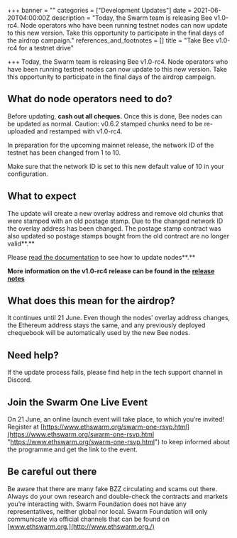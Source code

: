 +++
banner = ""
categories = ["Development Updates"]
date = 2021-06-20T04:00:00Z
description = "Today, the Swarm team is releasing Bee v1.0-rc4. Node operators who have been running testnet nodes can now update to this new version. Take this opportunity to participate in the final days of the airdrop campaign."
references_and_footnotes = []
title = "Take Bee v1.0-rc4 for a testnet drive"

+++
Today, the Swarm team is releasing Bee v1.0-rc4. Node operators who have been running testnet nodes can now update to this new version. Take this opportunity to participate in the final days of the airdrop campaign.

## What do node operators need to do?

Before updating, **cash out all cheques.** Once this is done, Bee nodes can be updated as normal. Caution: v0.6.2 stamped chunks need to be re-uploaded and restamped with v1.0-rc4.

In preparation for the upcoming mainnet release, the network ID of the testnet has been changed from 1 to 10.

Make sure that the network ID is set to this new default value of 10 in your configuration.

## What to expect

The update will create a new overlay address and remove old chunks that were stamped with an old postage stamp. Due to the changed network ID the overlay address has been changed. The postage stamp contract was also updated so postage stamps bought from the old contract are no longer valid**.**

Please [read the documentation](https://docs.ethswarm.org/docs/working-with-bee/upgrading-bee) to see how to update nodes**.**

**More information on the v1.0-rc4 release can be found in the** [**release notes**](https://github.com/ethersphere/bee/releases/tag/v1.0.0-rc4)

## What does this mean for the airdrop?

It continues until 21 June. Even though the nodes’ overlay address changes, the Ethereum address stays the same, and any previously deployed chequebook will be automatically used by the new Bee nodes.

## Need help?

If the update process fails, please find help in the tech support channel in Discord.

## Join the Swarm One Live Event

On 21 June, an online launch event will take place, to which you’re invited! Register at [https://www.ethswarm.org/swarm-one-rsvp.html](https://www.ethswarm.org/swarm-one-rsvp.html "https://www.ethswarm.org/swarm-one-rsvp.html") to keep informed about the programme and get the link to the event.

## Be careful out there

Be aware that there are many fake BZZ circulating and scams out there. Always do your own research and double-check the contracts and markets you’re interacting with. Swarm Foundation does not have any representatives, neither global nor local. Swarm Foundation will only communicate via official channels that can be found on [www.ethswarm.org.](http://www.ethswarm.org./)